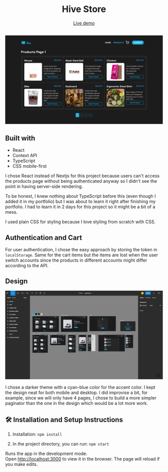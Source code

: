 <div align='center'><h1 style='font-weight: bold'>Hive Store</h1></div>
<div align='center'><a href='https://hive-store.netlify.app'>Live demo</a></div><br>

![](public/images/screenshot.png)

## **Built with**

- React
- Context API
- TypeScript
- CSS mobile-first

I chose React instead of Nextjs for this project because users can't access the products page without being authenticated anyway so I didn't see the point in having server-side rendering.

To be honest, I knew nothing about TypeScript before this (even though I added it in my portfolio) but I was about to learn it right after finishing my portfolio. I had to learn it in 2 days for this project so it might be a bit of a mess.

I used plain CSS for styling because I love styling from scratch with CSS.

## **Authentication and Cart**

For user authentication, I chose the easy approach by storing the token in `localStorage`. Same for the cart items but the items are lost when the user switch accounts since the products in different accounts might differ according to the API.

## **Design**

![](public/images/design.png)

I chose a darker theme with a cyan-blue color for the accent color. I kept the design neat for both mobile and desktop. I did improvise a bit, for example, since we will only have 4 pages, I chose to build a more simpler paginator than the one in the design which would be a lot more work.

## 🛠 **Installation and Setup Instructions**

1. Installation: `npm install`

2. In the project directory, you can run: `npm start`

Runs the app in the development mode.\
Open [http://localhost:3000](http://localhost:3000) to view it in the browser.
The page will reload if you make edits.